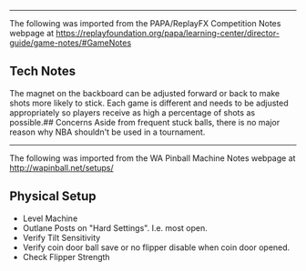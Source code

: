 ***
The following was imported from the PAPA/ReplayFX Competition Notes webpage at https://replayfoundation.org/papa/learning-center/director-guide/game-notes/#GameNotes
## Tech Notes
            
The magnet on the backboard can be adjusted forward or back to make shots more likely to stick. Each game is different and needs to be adjusted appropriately so players receive as high a percentage of shots as possible.## Concerns
Aside from frequent stuck balls, there is no major reason why NBA shouldn't be used in a tournament.
***
The following was imported from the WA Pinball Machine Notes webpage at http://wapinball.net/setups/
## Physical Setup
-   Level Machine
-   Outlane Posts on "Hard Settings". I.e. most open.
-   Verify Tilt Sensitivity
-   Verify coin door ball save or no flipper disable when coin door opened.
-   Check Flipper Strength

